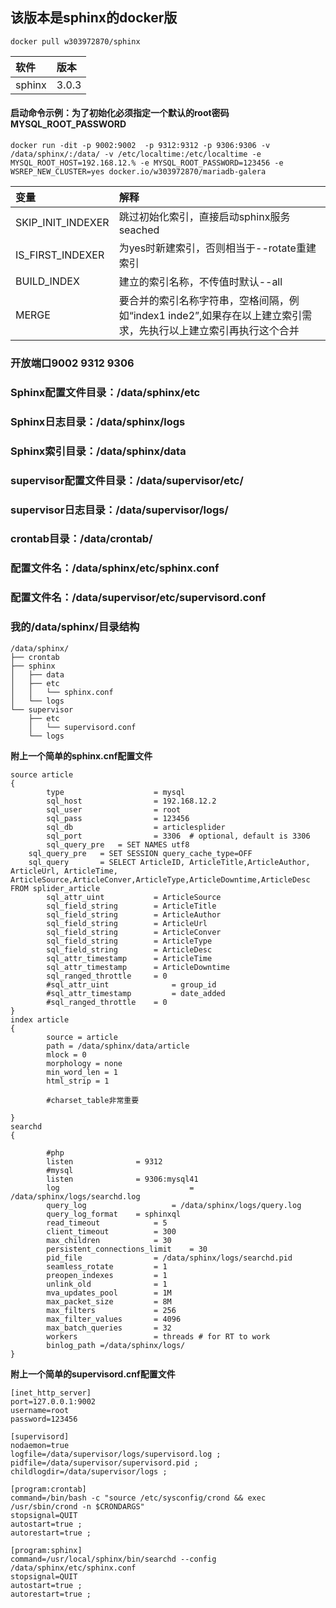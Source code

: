 ## 该版本是sphinx的docker版

```
docker pull w303972870/sphinx
```

|软件|版本|
|:---|:---|
|sphinx|3.0.3|


#### 启动命令示例：为了初始化必须指定一个默认的root密码MYSQL_ROOT_PASSWORD

```
docker run -dit -p 9002:9002  -p 9312:9312 -p 9306:9306 -v /data/sphinx/:/data/ -v /etc/localtime:/etc/localtime -e MYSQL_ROOT_HOST=192.168.12.% -e MYSQL_ROOT_PASSWORD=123456 -e WSREP_NEW_CLUSTER=yes docker.io/w303972870/mariadb-galera
```

|变量|解释|
|:---|:---|
|SKIP_INIT_INDEXER|跳过初始化索引，直接启动sphinx服务seached|
|IS_FIRST_INDEXER|为yes时新建索引，否则相当于--rotate重建索引|
|BUILD_INDEX|建立的索引名称，不传值时默认--all|
|MERGE|要合并的索引名称字符串，空格间隔，例如“index1 inde2”,如果存在以上建立索引需求，先执行以上建立索引再执行这个合并|


### 开放端口9002 9312 9306


### Sphinx配置文件目录：/data/sphinx/etc
### Sphinx日志目录：/data/sphinx/logs
### Sphinx索引目录：/data/sphinx/data
### supervisor配置文件目录：/data/supervisor/etc/
### supervisor日志目录：/data/supervisor/logs/
### crontab目录：/data/crontab/

### 配置文件名：/data/sphinx/etc/sphinx.conf
### 配置文件名：/data/supervisor/etc/supervisord.conf



### 我的/data/sphinx/目录结构
```
/data/sphinx/
├── crontab
├── sphinx
│   ├── data
│   ├── etc
│   │   └── sphinx.conf
│   └── logs
└── supervisor
    ├── etc
    │   └── supervisord.conf
    └── logs
```


**附上一个简单的sphinx.cnf配置文件**

```
source article
{
        type                    = mysql
        sql_host                = 192.168.12.2
        sql_user                = root
        sql_pass                = 123456
        sql_db                  = articlesplider
        sql_port                = 3306  # optional, default is 3306
        sql_query_pre   = SET NAMES utf8 
    sql_query_pre   = SET SESSION query_cache_type=OFF  
    sql_query       = SELECT ArticleID, ArticleTitle,ArticleAuthor, ArticleUrl, ArticleTime, ArticleSource,ArticleConver,ArticleType,ArticleDowntime,ArticleDesc FROM splider_article  
        sql_attr_uint           = ArticleSource
        sql_field_string        = ArticleTitle
        sql_field_string        = ArticleAuthor
        sql_field_string        = ArticleUrl 
        sql_field_string        = ArticleConver
        sql_field_string        = ArticleType
        sql_field_string        = ArticleDesc 
        sql_attr_timestamp      = ArticleTime
        sql_attr_timestamp      = ArticleDowntime
        sql_ranged_throttle     = 0  
        #sql_attr_uint              = group_id
        #sql_attr_timestamp         = date_added
        #sql_ranged_throttle    = 0
}
index article 
{  
        source = article 
        path = /data/sphinx/data/article
        mlock = 0  
        morphology = none  
        min_word_len = 1  
        html_strip = 1  

        #charset_table非常重要

}
searchd
{

        #php
        listen              = 9312
        #mysql
        listen              = 9306:mysql41
        log                             = /data/sphinx/logs/searchd.log
        query_log                   = /data/sphinx/logs/query.log
        query_log_format    = sphinxql
        read_timeout            = 5
        client_timeout          = 300
        max_children            = 30
        persistent_connections_limit    = 30
        pid_file                = /data/sphinx/logs/searchd.pid
        seamless_rotate         = 1
        preopen_indexes         = 1
        unlink_old              = 1
        mva_updates_pool        = 1M
        max_packet_size         = 8M
        max_filters             = 256
        max_filter_values       = 4096
        max_batch_queries       = 32
        workers                 = threads # for RT to work
        binlog_path =/data/sphinx/logs/
}

```


**附上一个简单的supervisord.cnf配置文件**

```
[inet_http_server]
port=127.0.0.1:9002
username=root
password=123456

[supervisord]
nodaemon=true
logfile=/data/supervisor/logs/supervisord.log ; 
pidfile=/data/supervisor/supervisord.pid ; 
childlogdir=/data/supervisor/logs ;

[program:crontab]
command=/bin/bash -c "source /etc/sysconfig/crond && exec /usr/sbin/crond -n $CRONDARGS"
stopsignal=QUIT
autostart=true ;
autorestart=true ;

[program:sphinx]
command=/usr/local/sphinx/bin/searchd --config /data/sphinx/etc/sphinx.conf
stopsignal=QUIT
autostart=true ;
autorestart=true ;

```
